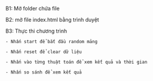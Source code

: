 
B1: Mở folder chứa file

B2: mở file index.html bằng trình duyệt

B3: Thực thi chương trình

    - Nhấn start để bắt đầu random mảng

    - Nhấn reset để clear dữ liệu

    - Nhấn vào từng thuật toán để xem kết quả và thời gian
    
    - Nhấn so sánh để xem kết quả